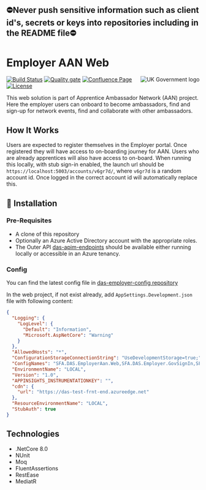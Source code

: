 ## ⛔Never push sensitive information such as client id's, secrets or keys into repositories including in the README file⛔

# Employer AAN Web

<img src="https://avatars.githubusercontent.com/u/9841374?s=200&v=4" align="right" alt="UK Government logo">

[![Build Status](https://dev.azure.com/sfa-gov-uk/Digital%20Apprenticeship%20Service/_apis/build/status/das-employer-aan-web?branchName=main)](https://dev.azure.com/sfa-gov-uk/Digital%20Apprenticeship%20Service/_build/latest?definitionId=3244&branchName=main)
[![Quality gate](https://sonarcloud.io/api/project_badges/quality_gate?project=SkillsFundingAgency_das-employer-aan-web)](https://sonarcloud.io/summary/new_code?id=SkillsFundingAgency_das-employer-aan-web)
[![Confluence Page](https://img.shields.io/badge/Confluence-Project-blue)](https://skillsfundingagency.atlassian.net/wiki/spaces/NDL/pages/3867705345/AAN+Employer+Solution+Architecture)
[![License](https://img.shields.io/badge/license-MIT-lightgrey.svg?longCache=true&style=flat-square)](https://en.wikipedia.org/wiki/MIT_License)

This web solution is part of Apprentice Ambassador Network (AAN) project. Here the employer users can onboard to become ambassadors, find and sign-up for network events, find and collaborate with other ambassadors.

## How It Works
Users are expected to register themselves in the Employer portal. Once registered they will have access to on-boarding journey for AAN. Users who are already apprentices will also have access to on-board. 
When running this locally, with stub sign-in enabled, the launch url should be `https://localhost:5003/accounts/v6gr7d/`, where `v6gr7d` is a random account id. Once logged in the correct account id will automatically replace this.

## 🚀 Installation

### Pre-Requisites
* A clone of this repository
* Optionally an Azure Active Directory account with the appropriate roles.
* The Outer API [das-apim-endpoints](https://github.com/SkillsFundingAgency/das-apim-endpoints/tree/master/src/EmployerAan) should be available either running locally or accessible in an Azure tenancy.

### Config
You can find the latest config file in [das-employer-config repository](https://github.com/SkillsFundingAgency/das-employer-config/blob/master/das-employer-aan-web/SFA.DAS.EmployerAan.Web.json)

In the web project, if not exist already, add `AppSettings.Development.json` file with following content:
```json
{
  "Logging": {
    "LogLevel": {
      "Default": "Information",
      "Microsoft.AspNetCore": "Warning"
    }
  },
  "AllowedHosts": "*",
  "ConfigurationStorageConnectionString": "UseDevelopmentStorage=true;",
  "ConfigNames": "SFA.DAS.EmployerAan.Web,SFA.DAS.Employer.GovSignIn,SFA.DAS.Encoding",
  "EnvironmentName": "LOCAL",
  "Version": "1.0",
  "APPINSIGHTS_INSTRUMENTATIONKEY": "",
  "cdn": {
    "url": "https://das-test-frnt-end.azureedge.net"
  },
  "ResourceEnvironmentName": "LOCAL",
  "StubAuth": true
}
```

## Technologies
* .NetCore 8.0
* NUnit
* Moq
* FluentAssertions
* RestEase
* MediatR
  
